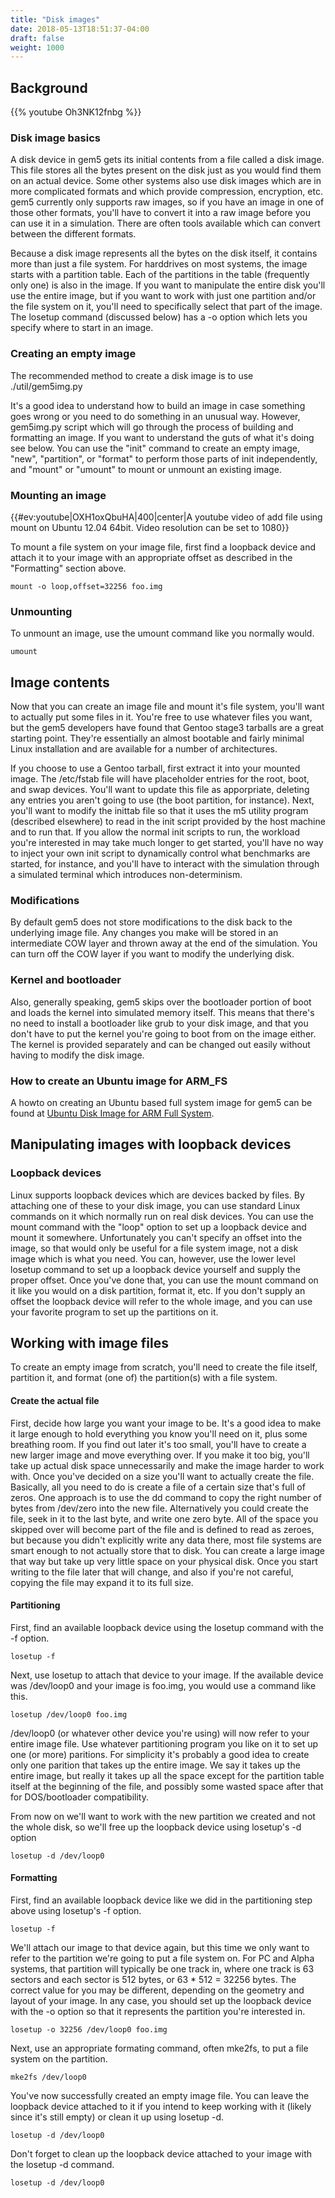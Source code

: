 ```yaml
---
title: "Disk images"
date: 2018-05-13T18:51:37-04:00
draft: false
weight: 1000
---
```



## Background

{{% youtube Oh3NK12fnbg %}}

### Disk image basics

A disk device in gem5 gets its initial contents from a file called a
disk image. This file stores all the bytes present on the disk just as
you would find them on an actual device. Some other systems also use
disk images which are in more complicated formats and which provide
compression, encryption, etc. gem5 currently only supports raw images,
so if you have an image in one of those other formats, you'll have to
convert it into a raw image before you can use it in a simulation. There
are often tools available which can convert between the different
formats.

Because a disk image represents all the bytes on the disk itself, it
contains more than just a file system. For harddrives on most systems,
the image starts with a partition table. Each of the partitions in the
table (frequently only one) is also in the image. If you want to
manipulate the entire disk you'll use the entire image, but if you want
to work with just one partition and/or the file system on it, you'll
need to specifically select that part of the image. The losetup command
(discussed below) has a -o option which lets you specify where to start
in an image.

### Creating an empty image

The recommended method to create a disk image is to use
./util/gem5img.py

It's a good idea to understand how to build an image in case something
goes wrong or you need to do something in an unusual way. However,
gem5img.py script which will go through the process of building and
formatting an image. If you want to understand the guts of what it's
doing see below. You can use the "init" command to create an empty
image, "new", "partition", or "format" to perform those parts of init
independently, and "mount" or "umount" to mount or unmount an existing
image.

### Mounting an image

{{\#ev:youtube|OXH1oxQbuHA|400|center|A youtube video of add file using
mount on Ubuntu 12.04 64bit. Video resolution can be set to 1080}}

To mount a file system on your image file, first find a loopback device
and attach it to your image with an appropriate offset as described in
the "Formatting" section above.

`mount -o loop,offset=32256 foo.img`

### Unmounting

To unmount an image, use the umount command like you normally would.

`umount`

## Image contents

Now that you can create an image file and mount it's file system, you'll
want to actually put some files in it. You're free to use whatever files
you want, but the gem5 developers have found that Gentoo stage3 tarballs
are a great starting point. They're essentially an almost bootable and
fairly minimal Linux installation and are available for a number of
architectures.

If you choose to use a Gentoo tarball, first extract it into your
mounted image. The /etc/fstab file will have placeholder entries for the
root, boot, and swap devices. You'll want to update this file as
apporpriate, deleting any entries you aren't going to use (the boot
partition, for instance). Next, you'll want to modify the inittab file
so that it uses the m5 utility program (described elsewhere) to read in
the init script provided by the host machine and to run that. If you
allow the normal init scripts to run, the workload you're interested in
may take much longer to get started, you'll have no way to inject your
own init script to dynamically control what benchmarks are started, for
instance, and you'll have to interact with the simulation through a
simulated terminal which introduces non-determinism.

### Modifications

By default gem5 does not store modifications to the disk back to the
underlying image file. Any changes you make will be stored in an
intermediate COW layer and thrown away at the end of the simulation. You
can turn off the COW layer if you want to modify the underlying disk.

### Kernel and bootloader

Also, generally speaking, gem5 skips over the bootloader portion of boot
and loads the kernel into simulated memory itself. This means that
there's no need to install a bootloader like grub to your disk image,
and that you don't have to put the kernel you're going to boot from on
the image either. The kernel is provided separately and can be changed
out easily without having to modify the disk image.

### How to create an Ubuntu image for ARM_FS

A howto on creating an Ubuntu based full system image for gem5 can be
found at [Ubuntu Disk Image for ARM Full
System](Ubuntu_Disk_Image_for_ARM_Full_System "wikilink").

## Manipulating images with loopback devices

### Loopback devices

Linux supports loopback devices which are devices backed by files. By
attaching one of these to your disk image, you can use standard Linux
commands on it which normally run on real disk devices. You can use the
mount command with the "loop" option to set up a loopback device and
mount it somewhere. Unfortunately you can't specify an offset into the
image, so that would only be useful for a file system image, not a disk
image which is what you need. You can, however, use the lower level
losetup command to set up a loopback device yourself and supply the
proper offset. Once you've done that, you can use the mount command on
it like you would on a disk partition, format it, etc. If you don't
supply an offset the loopback device will refer to the whole image, and
you can use your favorite program to set up the partitions on it.

## Working with image files

To create an empty image from scratch, you'll need to create the file
itself, partition it, and format (one of) the partition(s) with a file
system.

#### Create the actual file

First, decide how large you want your image to be. It's a good idea to
make it large enough to hold everything you know you'll need on it, plus
some breathing room. If you find out later it's too small, you'll have
to create a new larger image and move everything over. If you make it
too big, you'll take up actual disk space unnecessarily and make the
image harder to work with. Once you've decided on a size you'll want to
actually create the file. Basically, all you need to do is create a file
of a certain size that's full of zeros. One approach is to use the dd
command to copy the right number of bytes from /dev/zero into the new
file. Alternatively you could create the file, seek in it to the last
byte, and write one zero byte. All of the space you skipped over will
become part of the file and is defined to read as zeroes, but because
you didn't explicitly write any data there, most file systems are smart
enough to not actually store that to disk. You can create a large image
that way but take up very little space on your physical disk. Once you
start writing to the file later that will change, and also if you're not
careful, copying the file may expand it to its full size.

#### Partitioning

First, find an available loopback device using the losetup command with
the -f option.

`losetup -f`

Next, use losetup to attach that device to your image. If the available
device was /dev/loop0 and your image is foo.img, you would use a command
like this.

`losetup /dev/loop0 foo.img`

/dev/loop0 (or whatever other device you're using) will now refer to
your entire image file. Use whatever partitioning program you like on it
to set up one (or more) paritions. For simplicity it's probably a good
idea to create only one parition that takes up the entire image. We say
it takes up the entire image, but really it takes up all the space
except for the partition table itself at the beginning of the file, and
possibly some wasted space after that for DOS/bootloader compatibility.

From now on we'll want to work with the new partition we created and not
the whole disk, so we'll free up the loopback device using losetup's -d
option

`losetup -d /dev/loop0`

#### Formatting

First, find an available loopback device like we did in the partitioning
step above using losetup's -f option.

`losetup -f`

We'll attach our image to that device again, but this time we only want
to refer to the partition we're going to put a file system on. For PC
and Alpha systems, that partition will typically be one track in, where
one track is 63 sectors and each sector is 512 bytes, or 63 \* 512 =
32256 bytes. The correct value for you may be different, depending on
the geometry and layout of your image. In any case, you should set up
the loopback device with the -o option so that it represents the
partition you're interested in.

`losetup -o 32256 /dev/loop0 foo.img`

Next, use an appropriate formating command, often mke2fs, to put a file
system on the partition.

`mke2fs /dev/loop0`

You've now successfully created an empty image file. You can leave the
loopback device attached to it if you intend to keep working with it
(likely since it's still empty) or clean it up using losetup -d.

`losetup -d /dev/loop0`

Don't forget to clean up the loopback device attached to your image with
the losetup -d command.

`losetup -d /dev/loop0`
